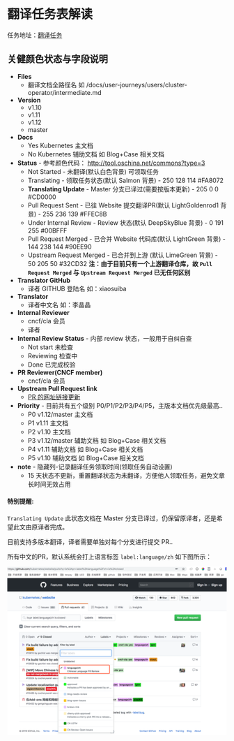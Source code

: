 # 翻译任务表解读

任务地址：[翻译任务](https://docs.google.com/spreadsheets/d/1k49XTmtEkhjeh9M118fwwcXVfHvCe-DCy6sVVRQAxBk/edit#gid=1294143213)

## 关健颜色状态与字段说明

- **Files**
  - 翻译文档全路径名 如 /docs/user-journeys/users/cluster-operator/intermediate.md
- **Version**
  - v1.10
  - v1.11
  - v1.12
  - master
- **Docs**
  - Yes Kubernetes 主文档
  - No Kubernetes 辅助文档 如 Blog+Case 相关文档
- **Status** - 参考颜色代码： http://tool.oschina.net/commons?type=3
  - Not Started  - 未翻译(默认白色背景) 可领取任务
  - Translating  - 领取任务状态(默认 Salmon 背景) -  250 128 114	#FA8072
  - **Translating Update** - Master 分支已译过(需要按版本更新) -  205 0 0	#CD0000
  - Pull Request Sent - 已往 Website 提交翻译PR(默认 LightGoldenrod1 背景) - 255 236 139	#FFEC8B
  - Under Internal Review - Review 状态(默认 DeepSkyBlue 背景) - 0 191 255	#00BFFF
  - Pull Request Merged - 已合并 Website 代码库(默认 LightGreen 背景) - 144 238 144	#90EE90
  - Upstream Request Merged - 已合并到上游 (默认 LimeGreen 背景) - 50 205 50	#32CD32
  **注：由于目前只有一个上游翻译仓库，故 `Pull Request Merged` 与 `Upstream Request Merged` 已无任何区别**
- **Translator GitHub**
  - 译者 GITHUB 登陆名 如：xiaosuiba
- **Translator**
  - 译者中文名 如：李晶晶
- **Internal Reviewer**
  - cncf/cla 会员
  - 译者
- **Internal Review Status** - 内部 review 状态，一般用于自纠自查
  - Not start 未检查
  - Reviewing 检查中
  - Done 已完成校验
- **PR Reviewer(CNCF member)**
  - cncf/cla 会员
- **Upstream Pull Request link**
  - [PR 的网址链接更新](https://github.com/kubernetes/website/issues?utf8=%E2%9C%93&q=is%3Aclose+label%3Alanguage%2Fzh)
- **Priority** - 目前共有五个级别 P0/P1/P2/P3/P4/P5，主版本文档优先级最高..
  - P0 v1.12/master 主文档
  - P1 v1.11 主文档
  - P2 v1.10 主文档
  - P3 v1.12/master 辅助文档 如 Blog+Case 相关文档
  - P4 v1.11 辅助文档 如 Blog+Case 相关文档
  - P5 v1.10 辅助文档 如 Blog+Case 相关文档
- **note** - 隐藏列-记录翻译任务领取时间(领取任务自动设置)
  - 15 天状态不更新，重置翻译状态为未翻译，方便他人领取任务，避免文章长时间无效占用

#### 特别提醒:

`Translating Update` 此状态文档在 Master 分支已译过，仍保留原译者，还是希望此文由原译者完成。

目前支持多版本翻译，译者需要单独对每个分支进行提交 PR..

所有中文的PR，默认系统会打上语言标签 `label:language/zh` 如下图所示：

![](./image/2018-10-17-16-42-23.png)